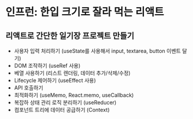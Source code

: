 # 인프런: 한입 크기로 잘라 먹는 리액트 

## 리액트로 간단한 일기장 프로젝트 만들기

- 사용자 입력 처리하기 (useState를 사용해서 input, textarea, button 이벤트 달기)
- DOM 조작하기 (useRef 사용)
- 베열 사용하기 (리스트 렌더링, 데이터 추가/삭제/수정)
- Lifecycle 제어하기 (useEffect 사용)
- API 호출하기
- 최적화하기 (useMemo, React.memo, useCallback)
- 복잡하 상태 관리 로직 분리하기 (useReducer)
- 컴포넌트 트리에 데이터 공급하기 (Context)










